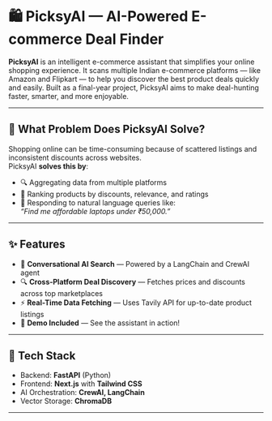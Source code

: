 # 🛍️ PicksyAI — AI-Powered E-commerce Deal Finder

**PicksyAI** is an intelligent e-commerce assistant that simplifies your online shopping experience. It scans multiple Indian e-commerce platforms — like Amazon and Flipkart — to help you discover the best product deals quickly and easily. Built as a final-year project, PicksyAI aims to make deal-hunting faster, smarter, and more enjoyable.

---

## 🎯 What Problem Does PicksyAI Solve?
Shopping online can be time-consuming because of scattered listings and inconsistent discounts across websites.  
PicksyAI **solves this by**:
- 🔍 Aggregating data from multiple platforms
- 🧠 Ranking products by discounts, relevance, and ratings
- 🤖 Responding to natural language queries like:  
  *“Find me affordable laptops under ₹50,000.”*

---

## ✨ Features
- 🧠 **Conversational AI Search** — Powered by a LangChain and CrewAI agent
- 🔍 **Cross-Platform Deal Discovery** — Fetches prices and discounts across top marketplaces
- ⚡ **Real-Time Data Fetching** — Uses Tavily API for up-to-date product listings
- 🎥 **Demo Included** — See the assistant in action!

---

## 🧰 Tech Stack
- Backend: **FastAPI** (Python)
- Frontend: **Next.js** with **Tailwind CSS**
- AI Orchestration: **CrewAI, LangChain**
- Vector Storage: **ChromaDB**
---



